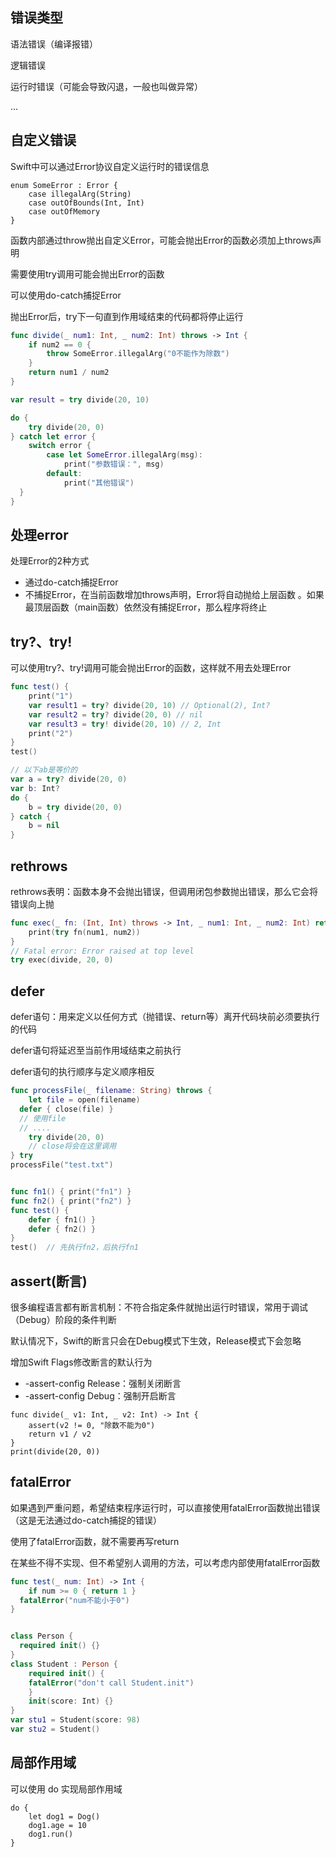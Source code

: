 ## 错误类型

语法错误（编译报错） 

逻辑错误 

运行时错误（可能会导致闪退，一般也叫做异常）

...

## 自定义错误

Swift中可以通过Error协议自定义运行时的错误信息

```
enum SomeError : Error { 
	case illegalArg(String) 
	case outOfBounds(Int, Int) 
	case outOfMemory 
}
```

函数内部通过throw抛出自定义Error，可能会抛出Error的函数必须加上throws声明

需要使用try调用可能会抛出Error的函数

可以使用do-catch捕捉Error

抛出Error后，try下一句直到作用域结束的代码都将停止运行

```swift
func divide(_ num1: Int, _ num2: Int) throws -> Int { 
	if num2 == 0 { 
		throw SomeError.illegalArg("0不能作为除数") 
	} 
	return num1 / num2 
}

var result = try divide(20, 10)

do { 
	try divide(20, 0) 
} catch let error { 
	switch error { 
		case let SomeError.illegalArg(msg):
			print("参数错误：", msg) 
		default:
			print("其他错误")
  }
}
```

## 处理error

处理Error的2种方式

- 通过do-catch捕捉Error 
- 不捕捉Error，在当前函数增加throws声明，Error将自动抛给上层函数 。如果最顶层函数（main函数）依然没有捕捉Error，那么程序将终止

## try?、try!

可以使用try?、try!调用可能会抛出Error的函数，这样就不用去处理Error

```swift
func test() {
	print("1") 
	var result1 = try? divide(20, 10) // Optional(2), Int? 
	var result2 = try? divide(20, 0) // nil 
	var result3 = try! divide(20, 10) // 2, Int 
	print("2")
}
test()

// 以下ab是等价的
var a = try? divide(20, 0) 
var b: Int?
do { 
	b = try divide(20, 0) 
} catch { 
	b = nil 
}
```

## rethrows

rethrows表明：函数本身不会抛出错误，但调用闭包参数抛出错误，那么它会将错误向上抛

```swift
func exec(_ fn: (Int, Int) throws -> Int, _ num1: Int, _ num2: Int) rethrows { 
	print(try fn(num1, num2)) 
}
// Fatal error: Error raised at top level 
try exec(divide, 20, 0)
```

## defer 

defer语句：用来定义以任何方式（抛错误、return等）离开代码块前必须要执行的代码 

defer语句将延迟至当前作用域结束之前执行

defer语句的执行顺序与定义顺序相反

```swift
func processFile(_ filename: String) throws {
	let file = open(filename) 
  defer { close(file) } 
  // 使用file 
  // ....
	try divide(20, 0)
	// close将会在这里调用
} try 
processFile("test.txt")


func fn1() { print("fn1") } 
func fn2() { print("fn2") } 
func test() {
	defer { fn1() }
	defer { fn2() } 
} 
test()  // 先执行fn2，后执行fn1
```

## assert(断言)

很多编程语言都有断言机制：不符合指定条件就抛出运行时错误，常用于调试（Debug）阶段的条件判断 

默认情况下，Swift的断言只会在Debug模式下生效，Release模式下会忽略

增加Swift Flags修改断言的默认行为 

- -assert-config Release：强制关闭断言 
- -assert-config Debug：强制开启断言

```
func divide(_ v1: Int, _ v2: Int) -> Int { 
	assert(v2 != 0, "除数不能为0") 
	return v1 / v2 
} 
print(divide(20, 0))
```

## fatalError

如果遇到严重问题，希望结束程序运行时，可以直接使用fatalError函数抛出错误（这是无法通过do-catch捕捉的错误） 

使用了fatalError函数，就不需要再写return

在某些不得不实现、但不希望别人调用的方法，可以考虑内部使用fatalError函数

```swift
func test(_ num: Int) -> Int { 
	if num >= 0 { return 1 } 
  fatalError("num不能小于0") 
}


class Person { 
  required init() {} 
} 
class Student : Person {
	required init() { 
    fatalError("don't call Student.init") 
 	}
	init(score: Int) {} 
} 
var stu1 = Student(score: 98) 
var stu2 = Student()
```

## 局部作用域

可以使用 do 实现局部作用域

```
do {
	let dog1 = Dog() 
	dog1.age = 10 
	dog1.run()
}
```

